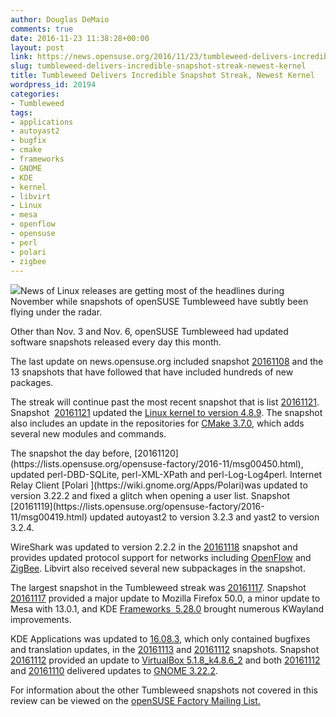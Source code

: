 ```yaml
---
author: Douglas DeMaio
comments: true
date: 2016-11-23 11:38:28+00:00
layout: post
link: https://news.opensuse.org/2016/11/23/tumbleweed-delivers-incredible-snapshot-streak-newest-kernel/
slug: tumbleweed-delivers-incredible-snapshot-streak-newest-kernel
title: Tumbleweed Delivers Incredible Snapshot Streak, Newest Kernel
wordpress_id: 20194
categories:
- Tumbleweed
tags:
- applications
- autoyast2
- bugfix
- cmake
- frameworks
- GNOME
- KDE
- kernel
- libvirt
- Linux
- mesa
- openflow
- opensuse
- perl
- polari
- zigbee
---
```


![](//i.imgur.com/POgU9ks.png)News of Linux releases are getting most of the headlines during November while snapshots of openSUSE Tumbleweed have subtly been flying under the radar.

Other than Nov. 3 and Nov. 6, openSUSE Tumbleweed had updated software snapshots released every day this month.

The last update on news.opensuse.org included snapshot [20161108](https://lists.opensuse.org/opensuse-factory/2016-11/msg00161.html) and the 13 snapshots that have followed that have included hundreds of new packages.

The streak will continue past the most recent snapshot that is list [20161121](https://lists.opensuse.org/opensuse-factory/2016-11/msg00460.html). Snapshot  [20161121](https://lists.opensuse.org/opensuse-factory/2016-11/msg00460.html) updated the [Linux kernel to version 4.8.9](https://www.kernel.org/). The snapshot also includes an update in the repositories for [CMake 3.7.0](https://cmake.org/cmake/help/v3.7/release/3.7.html), which adds several new modules and commands.

<!-- more -->The snapshot the day before, [20161120](https://lists.opensuse.org/opensuse-factory/2016-11/msg00450.html), updated perl-DBD-SQLite, perl-XML-XPath and perl-Log-Log4perl. Internet Relay Client [Polari ](https://wiki.gnome.org/Apps/Polari)was updated to version 3.22.2 and fixed a glitch when opening a user list. Snapshot [20161119](https://lists.opensuse.org/opensuse-factory/2016-11/msg00419.html) updated autoyast2 to version 3.2.3 and yast2 to version 3.2.4.

WireShark was updated to version 2.2.2 in the [20161118](https://lists.opensuse.org/opensuse-factory/2016-11/msg00413.html) snapshot and provides updated protocol support for networks including [OpenFlow](https://www.opennetworking.org/sdn-resources/openflow) and [ZigBee](//www.zigbee.org/). Libvirt also received several new subpackages in the snapshot.

The largest snapshot in the Tumbleweed streak was [20161117](https://lists.opensuse.org/opensuse-factory/2016-11/msg00410.html). Snapshot [20161117](https://lists.opensuse.org/opensuse-factory/2016-11/msg00410.html) provided a major update to Mozilla Firefox 50.0, a minor update to Mesa with 13.0.1, and KDE [Frameworks  5.28.0](https://www.kde.org/announcements/kde-frameworks-5.28.0.php) brought numerous KWayland improvements.

KDE Applications was updated to [16.08.3](https://www.kde.org/announcements/announce-applications-16.08.3.php), which only contained bugfixes and translation updates, in the [20161113](https://lists.opensuse.org/opensuse-factory/2016-11/msg00315.html) and [20161112](https://lists.opensuse.org/opensuse-factory/2016-11/msg00272.html) snapshots. Snapshot [20161112](https://lists.opensuse.org/opensuse-factory/2016-11/msg00272.html) provided an update to [VirtualBox 5.1.8_k4.8.6_2](https://www.virtualbox.org/wiki/Changelog) and both [20161112](https://lists.opensuse.org/opensuse-factory/2016-11/msg00272.html) and [20161110](https://lists.opensuse.org/opensuse-factory/2016-11/msg00233.html) delivered updates to [GNOME 3.22.2](https://wiki.gnome.org/ThreePointTwentythree).

For information about the other Tumbleweed snapshots not covered in this review can be viewed on the [openSUSE Factory Mailing List.](https://lists.opensuse.org/opensuse-factory/)
